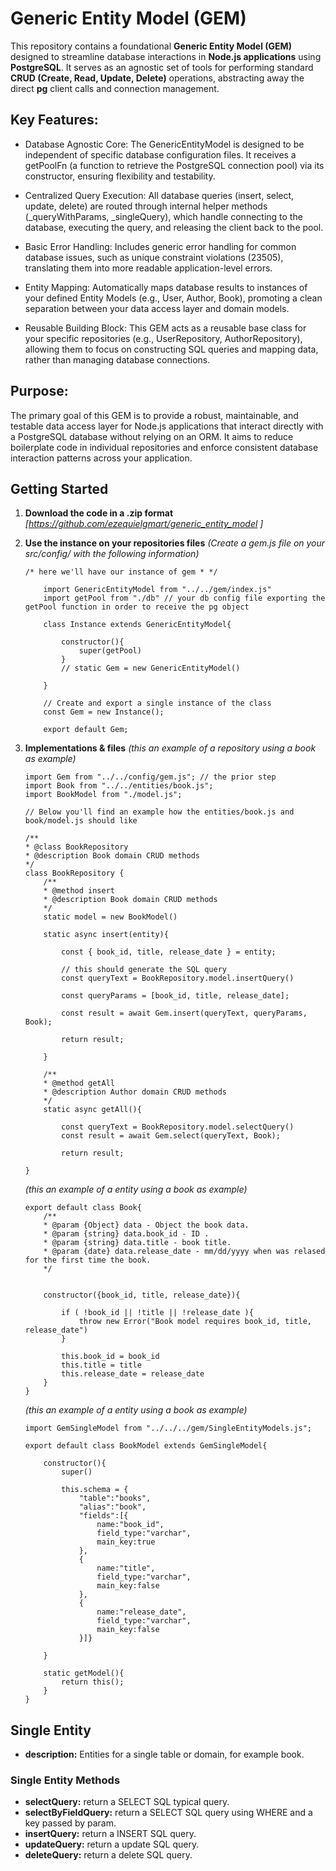 # Generic Entity Model (GEM)
This repository contains a foundational **Generic Entity Model (GEM)** designed to streamline database interactions in **Node.js applications** using **PostgreSQL**. It serves as an agnostic set of tools for performing standard **CRUD (Create, Read, Update, Delete)** operations, abstracting away the direct **pg** client calls and connection management.

## Key Features:

* Database Agnostic Core: The GenericEntityModel is designed to be independent of specific database configuration files. It receives a getPoolFn (a function to retrieve the PostgreSQL connection pool) via its constructor, ensuring flexibility and testability.

* Centralized Query Execution: All database queries (insert, select, update, delete) are routed through internal helper methods (_queryWithParams, _singleQuery), which handle connecting to the database, executing the query, and releasing the client back to the pool.

* Basic Error Handling: Includes generic error handling for common database issues, such as unique constraint violations (23505), translating them into more readable application-level errors.

* Entity Mapping: Automatically maps database results to instances of your defined Entity Models (e.g., User, Author, Book), promoting a clean separation between your data access layer and domain models.

* Reusable Building Block: This GEM acts as a reusable base class for your specific repositories (e.g., UserRepository, AuthorRepository), allowing them to focus on constructing SQL queries and mapping data, rather than managing database connections.

## Purpose:
The primary goal of this GEM is to provide a robust, maintainable, and testable data access layer for Node.js applications that interact directly with a PostgreSQL database without relying on an ORM. It aims to reduce boilerplate code in individual repositories and enforce consistent database interaction patterns across your application.

## Getting Started

1. **Download the code in a .zip format**
    *[https://github.com/ezequielgmart/generic_entity_model ]*

2. **Use the instance on your repositories files**
    *(Create a gem.js file on your src/config/ with the following information)*
    ```
    /* here we'll have our instance of gem * */

        import GenericEntityModel from "../../gem/index.js"
        import getPool from "./db" // your db config file exporting the getPool function in order to receive the pg object

        class Instance extends GenericEntityModel{
            
            constructor(){
                super(getPool)
            }
            // static Gem = new GenericEntityModel()

        }

        // Create and export a single instance of the class
        const Gem = new Instance();

        export default Gem;
    ```
3. **Implementations & files**
    *(this an example of a repository using a book as example)*
    ```
    import Gem from "../../config/gem.js"; // the prior step 
    import Book from "../../entities/book.js"; 
    import BookModel from "./model.js";

    // Below you'll find an example how the entities/book.js and book/model.js should like

    /**
    * @class BookRepository
    * @description Book domain CRUD methods
    */
    class BookRepository { 
        /**
        * @method insert
        * @description Book domain CRUD methods
        */
        static model = new BookModel()
        
        static async insert(entity){

            const { book_id, title, release_date } = entity;
            
            // this should generate the SQL query
            const queryText = BookRepository.model.insertQuery()

            const queryParams = [book_id, title, release_date];

            const result = await Gem.insert(queryText, queryParams, Book);
            
            return result;

        }
        
        /**
        * @method getAll
        * @description Author domain CRUD methods
        */
        static async getAll(){

            const queryText = BookRepository.model.selectQuery()
            const result = await Gem.select(queryText, Book);
            
            return result;
            
    }
    ```
    *(this an example of a entity using a book as example)*
    ```
    export default class Book{ 
        /**
        * @param {Object} data - Object the book data.
        * @param {string} data.book_id - ID .
        * @param {string} data.title - book title.
        * @param {date} data.release_date - mm/dd/yyyy when was relased for the first time the book.
        */


        constructor({book_id, title, release_date}){
            
            if ( !book_id || !title || !release_date ){
                throw new Error("Book model requires book_id, title, release_date")
            }

            this.book_id = book_id
            this.title = title
            this.release_date = release_date
        }
    }
    ```
    *(this an example of a entity using a book as example)*
    ```
    import GemSingleModel from "../../../gem/SingleEntityModels.js";

    export default class BookModel extends GemSingleModel{ 

        constructor(){
            super()

            this.schema = {
                "table":"books",
                "alias":"book",
                "fields":[{
                    name:"book_id",
                    field_type:"varchar",
                    main_key:true
                },
                {
                    name:"title",
                    field_type:"varchar",
                    main_key:false
                },
                {
                    name:"release_date",
                    field_type:"varchar",
                    main_key:false
                }]}
            
        }

        static getModel(){
            return this();
        }
    }

    ```

## Single Entity 
* **description:** Entities for a single table or domain, for example book. 

### Single Entity Methods

* **selectQuery:** return a SELECT SQL typical query. 
* **selectByFieldQuery:** return a SELECT SQL query using WHERE and a key passed by param. 
* **insertQuery:** return a INSERT SQL query. 
* **updateQuery:** return a update SQL query. 
* **deleteQuery:** return a delete SQL query. 

    